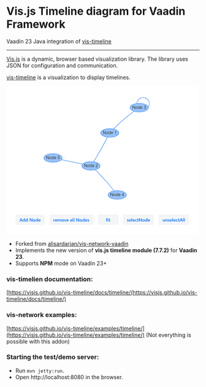 # Vis.js Timeline diagram for Vaadin Framework

Vaadin 23 Java integration of [vis-timeline](https://github.com/visjs/vis-timeline)


---
[Vis.js](http://visjs.org) is a dynamic, browser based visualization library. The library uses JSON for configuration and communication.

[vis-timeline](https://github.com/visjs/vis-time) is a visualization to display timelines.

![example](doc/simpleexample.png)

- Forked from [alisardarian/vis-network-vaadin](https://github.com/alisardarian/vis-network-vaadin)
- Implements the new version of **vis.js timeline module (7.7.2)** for **Vaadin 23**.
- Supports **NPM** mode on Vaadin 23+
  
### vis-timelien documentation:
[https://visjs.github.io/vis-timeline/docs/timeline/(https://visjs.github.io/vis-timeline/docs/timeline/)
### vis-network examples:
[https://visjs.github.io/vis-timeline/examples/timeline/](https://visjs.github.io/vis-timeline/examples/timeline/) 
(Not everything is possible with this addon)

### Starting the test/demo server:
- Run `mvn jetty:run`.
- Open http://localhost:8080 in the browser.


